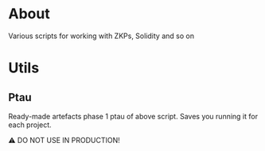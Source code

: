 # About

Various scripts for working with ZKPs, Solidity and so on

# Utils

## Ptau

Ready-made artefacts phase 1 ptau of above script. Saves you running it for each project.

⚠️ DO NOT USE IN PRODUCTION!
